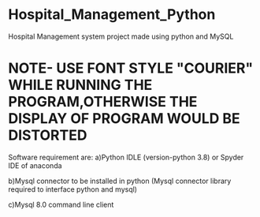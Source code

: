 # Hospital_Management_Python
Hospital Management system project made using python and MySQL

# NOTE- USE FONT STYLE "COURIER"  WHILE RUNNING THE PROGRAM,OTHERWISE THE DISPLAY OF PROGRAM WOULD BE DISTORTED 

Software requirement are:
a)Python IDLE (version-python 3.8) or Spyder IDE of anaconda 

b)Mysql connector to be installed in python (Mysql connector library required to interface python and mysql)

c)Mysql 8.0 command line client
